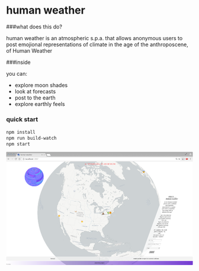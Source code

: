 # human weather

###what does this do?
 
human weather is an atmospheric s.p.a. that allows anonymous users to post emojional representations of climate in the age of the anthroposcene, of Human Weather

###inside

you can:
* explore moon shades
* look at forecasts
* post to the earth
* explore earthly feels

### quick start

```
npm install
npm run build-watch
npm start
```

![screenshot](https://github.com/fredanada/human-weather/raw/master/public/image/screenshot.png)
